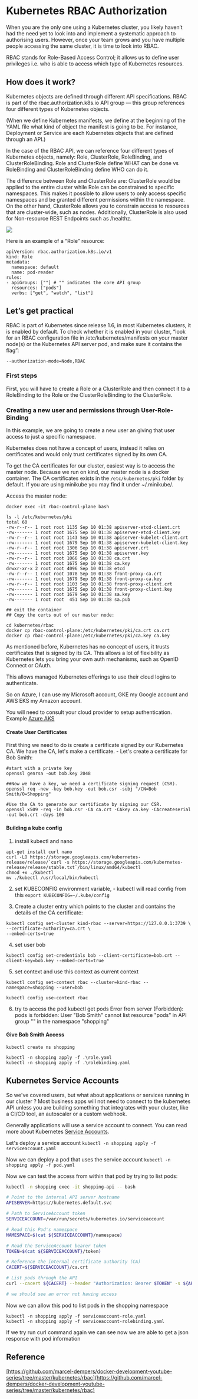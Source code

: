 # Kubernetes RBAC Authorization

When you are the only one using a Kubernetes cluster, you likely haven’t had the need yet to look into and implement a systematic approach to authorising users. However, once your team grows and you have multiple people accessing the same cluster, it is time to look into RBAC.

RBAC stands for Role-Based Access Control; it allows us to define user privileges i.e. who is able to access which type of Kubernetes resources. 

## How does it work?
Kubernetes objects are defined through different API specifications. RBAC is part of the rbac.authorization.k8s.io API group — this group references four different types of Kubernetes objects.

(When we define Kubernetes manifests, we define at the beginning of the YAML file what kind of object the manifest is going to be. For instance, Deployment or Service are each Kubernetes objects that are defined through an API.)

In the case of the RBAC API, we can reference four different types of Kubernetes objects, namely: Role, ClusterRole, RoleBinding, and ClusterRoleBinding.
Role and ClusterRole define WHAT can be done vs RoleBinding and ClusterRoleBinding define WHO can do it.

The difference between Role and ClusterRole are:
ClusterRole would be applied to the entire cluster while Role can be constrained to specific namespaces. This makes it possible to allow users to only access specific namespaces and be granted different permissions within the namespace. On the other hand, ClusterRole allows you to constrain access to resources that are cluster-wide, such as nodes. Additionally, ClusterRole is also used for Non-resource REST Endpoints such as /healthz.

![](../img/rbac.png)

Here is an example of a “Role” resource:
```
apiVersion: rbac.authorization.k8s.io/v1
kind: Role
metadata:
  namespace: default
  name: pod-reader
rules:
- apiGroups: [""] # "" indicates the core API group
  resources: ["pods"]
  verbs: ["get", "watch", "list"]
```
## Let’s get practical

RBAC is part of Kubernetes since release 1.6, in most Kubernetes clusters, it is enabled by default. To check whether it is enabled in your cluster, “look for an RBAC configuration file in /etc/kubernetes/manifests on your master node(s) or the Kubernetes API server pod, and make sure it contains the flag”:

`--authorization-mode=Node,RBAC`

### First steps

First, you will have to create a Role or a ClusterRole and then connect it to a RoleBinding to the Role or the ClusterRoleBinding to the ClusterRole.

### Creating a new user and permissions through User-Role-Binding
In this example, we are going to create a new user an giving that user access to just a specific namespace.

Kubernetes does not have a concept of users, instead it relies on certificates and would only trust certificates signed by its own CA.

To get the CA certificates for our cluster, easiest way is to access the master node.
Because we run on kind, our master node is a docker container.
The CA certificates exists in the `/etc/kubernetes/pki` folder by default.
If you are using minikube you may find it under ~/.minikube/.

Access the master node:

`docker exec -it rbac-control-plane bash`

```
ls -l /etc/kubernetes/pki
total 60
-rw-r--r-- 1 root root 1135 Sep 10 01:38 apiserver-etcd-client.crt
-rw------- 1 root root 1675 Sep 10 01:38 apiserver-etcd-client.key
-rw-r--r-- 1 root root 1143 Sep 10 01:38 apiserver-kubelet-client.crt
-rw------- 1 root root 1679 Sep 10 01:38 apiserver-kubelet-client.key
-rw-r--r-- 1 root root 1306 Sep 10 01:38 apiserver.crt
-rw------- 1 root root 1675 Sep 10 01:38 apiserver.key
-rw-r--r-- 1 root root 1066 Sep 10 01:38 ca.crt
-rw------- 1 root root 1675 Sep 10 01:38 ca.key
drwxr-xr-x 2 root root 4096 Sep 10 01:38 etcd
-rw-r--r-- 1 root root 1078 Sep 10 01:38 front-proxy-ca.crt
-rw------- 1 root root 1679 Sep 10 01:38 front-proxy-ca.key
-rw-r--r-- 1 root root 1103 Sep 10 01:38 front-proxy-client.crt
-rw------- 1 root root 1675 Sep 10 01:38 front-proxy-client.key
-rw------- 1 root root 1679 Sep 10 01:38 sa.key
-rw------- 1 root root  451 Sep 10 01:38 sa.pub

## exit the container
## Copy the certs out of our master node:

cd kubernetes/rbac
docker cp rbac-control-plane:/etc/kubernetes/pki/ca.crt ca.crt
docker cp rbac-control-plane:/etc/kubernetes/pki/ca.key ca.key
```

As mentioned before, Kubernetes has no concept of users, it trusts certificates that is signed by its CA.
This allows a lot of flexibility as Kubernetes lets you bring your own auth mechanisms, such as OpenID Connect or OAuth.

This allows managed Kubernetes offerings to use their cloud logins to authenticate.

So on Azure, I can use my Microsoft account, GKE my Google account and AWS EKS my Amazon account.

You will need to consult your cloud provider to setup authentication.
Example [Azure AKS](https://docs.microsoft.com/en-us/azure/aks/azure-ad-integration-cli)

#### Create User Certificates
First thing we need to do is create a certificate signed by our Kubernetes CA.
We have the CA, let's make a certificate. - Let's create a certificate for Bob Smith:

```
#start with a private key
openssl genrsa -out bob.key 2048

##Now we have a key, we need a certificate signing request (CSR). 
openssl req -new -key bob.key -out bob.csr -subj "/CN=Bob Smith/O=Shopping"

#Use the CA to generate our certificate by signing our CSR.
openssl x509 -req -in bob.csr -CA ca.crt -CAkey ca.key -CAcreateserial -out bob.crt -days 100

```

#### Building a kube config
1. install kubectl and nano

```
apt-get install curl nano
curl -LO https://storage.googleapis.com/kubernetes-release/release/`curl -s https://storage.googleapis.com/kubernetes-release/release/stable.txt`/bin/linux/amd64/kubectl
chmod +x ./kubectl
mv ./kubectl /usr/local/bin/kubectl
```

2. set KUBECONFIG environment variable, - kubectl will read config from this 
`export KUBECONFIG=~/.kube/config`

3. Create a cluster entry which points to the cluster and contains the details of the CA certificate:

```
kubectl config set-cluster kind-rbac --server=https://127.0.0.1:3739 \
--certificate-authority=ca.crt \
--embed-certs=true
```

4. set user bob

`kubectl config set-credentials bob --client-certificate=bob.crt --client-key=bob.key --embed-certs=true`

5. set context and use this context as current context

`kubectl config set-context rbac --cluster=kind-rbac --namespace=shopping --user=bob`

`kubectl config use-context rbac`

6. try to access the pod 
kubectl get pods Error from server (Forbidden): pods is forbidden: User "Bob Smith" cannot list resource "pods" in API group "" in the namespace "shopping"

#### Give Bob Smith Access

```
kubectl create ns shopping

kubectl -n shopping apply -f .\role.yaml
kubectl -n shopping apply -f .\rolebinding.yaml
```

## Kubernetes Service Accounts
So we've covered users, but what about applications or services running in our cluster ?
Most business apps will not need to connect to the kubernetes API unless you are building something that integrates with your cluster, like a CI/CD tool, an autoscaler or a custom webhook.

Generally applications will use a service account to connect.
You can read more about Kubernetes [Service Accounts](https://kubernetes.io/docs/tasks/configure-pod-container/configure-service-account/).

Let's deploy a service account
`kubectl -n shopping apply -f serviceaccount.yaml`

Now we can deploy a pod that uses the service account
`kubectl -n shopping apply -f pod.yaml`

Now we can test the access from within that pod by trying to list pods:

``` bash
kubectl -n shopping exec -it shopping-api -- bash

# Point to the internal API server hostname
APISERVER=https://kubernetes.default.svc

# Path to ServiceAccount token
SERVICEACCOUNT=/var/run/secrets/kubernetes.io/serviceaccount

# Read this Pod's namespace
NAMESPACE=$(cat ${SERVICEACCOUNT}/namespace)

# Read the ServiceAccount bearer token
TOKEN=$(cat ${SERVICEACCOUNT}/token)

# Reference the internal certificate authority (CA)
CACERT=${SERVICEACCOUNT}/ca.crt

# List pods through the API
curl --cacert ${CACERT} --header "Authorization: Bearer $TOKEN" -s ${APISERVER}/api/v1/namespaces/shopping/pods/ 

# we should see an error not having access
```

Now we can allow this pod to list pods in the shopping namespace
```
kubectl -n shopping apply -f serviceaccount-role.yaml
kubectl -n shopping apply -f serviceaccount-rolebinding.yaml
```
If we try run curl command again we can see now we are able to get a json response with pod information

## Reference

[https://github.com/marcel-dempers/docker-development-youtube-series/tree/master/kubernetes/rbac](https://github.com/marcel-dempers/docker-development-youtube-series/tree/master/kubernetes/rbac)